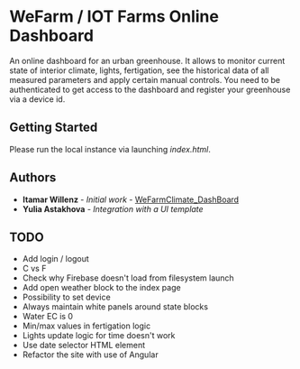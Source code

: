 # WeFarm / IOT Farms Online Dashboard

An online dashboard for an urban greenhouse. It allows to monitor current state of interior climate, lights, fertigation, see the historical data of all measured parameters and apply certain manual controls.
You need to be authenticated to get access to the dashboard and register your greenhouse via a device id.  

## Getting Started

Please run the local instance via launching *index.html*.

## Authors

* **Itamar Willenz** - *Initial work* - [WeFarmClimate_DashBoard](https://github.com/itamar6587/WeFarmClimate_DashBoard)
* **Yulia Astakhova** - *Integration with a UI template*

## TODO

* Add login / logout
* C vs F
* Check why Firebase doesn't load from filesystem launch
* Add open weather block to the index page
* Possibility to set device
* Always maintain white panels around state blocks
* Water EC is 0
* Min/max values in fertigation logic
* Lights update logic for time doesn't work
* Use date selector HTML element
* Refactor the site with use of Angular  